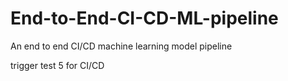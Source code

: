 # End-to-End-CI-CD-ML-pipeline
An end to end CI/CD machine learning model pipeline

trigger test 5 for CI/CD
